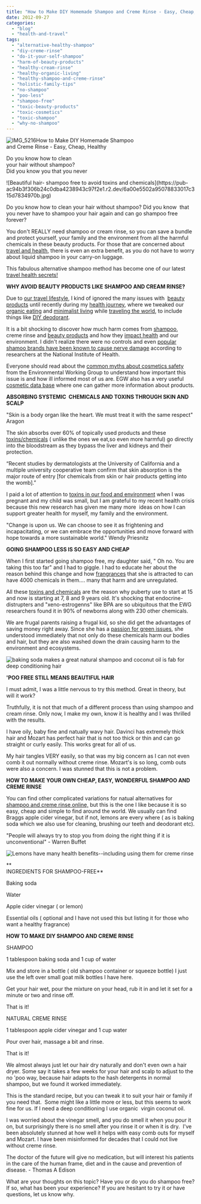 ```yaml
---
title: "How to Make DIY Homemade Shampoo and Creme Rinse - Easy, Cheap, Healthy"
date: 2012-09-27
categories: 
  - "blog"
  - "health-and-travel"
tags: 
  - "alternative-healthy-shampoo"
  - "diy-creme-rinse"
  - "do-it-your-self-shampoo"
  - "harm-of-beauty-products"
  - "healthy-cream-rinse"
  - "healthy-organic-living"
  - "healthy-shampoo-and-creme-rinse"
  - "holistic-family-tips"
  - "no-shampoo"
  - "poo-less"
  - "shampoo-free"
  - "toxic-beauty-products"
  - "toxic-cosmetics"
  - "toxic-shampoo"
  - "why-no-shampoo"
---
```


![IMG_5216](https://pub-ac94b3f306b24c0dba4238943c97f2e1.r2.dev/6a00e5502a950788330177443b0842970d.jpg)How to Make DIY Homemade Shampoo  
and Creme Rinse - Easy, Cheap, Healthy  
  
Do you know how to clean  
your hair without shampoo?  
Did you know you that you never

<!--more--> ![Beautiful hair- shampoo free to avoid toxins and chemicals](https://pub-ac94b3f306b24c0dba4238943c97f2e1.r2.dev/6a00e5502a95078833017c315d7834970b.jpg)

Do you know how to clean your hair without shampoo? Did you know  that you never have to shampoo your hair again and can go shampoo free forever?  
  
You don't REALLY need shampoo or cream rinse, so you can save a bundle and protect yourself, your family and the environment from all the harmful chemicals in these beauty products. For those that are concerned about [travel and health](http://soultravelers3new.local/2012/06/healthy-food-and-travel.html "travel and health"), there is even an extra benefit, as you do not have to worry about liquid shampoo in your carry-on luggage.  
  
This fabulous alternative shampoo method has become one of our latest [travel health secrets!](http://soultravelers3new.local/2011/09/travel-health-secrets-for-long-term-digital-nomads.html "travel health secrets")  
  
**WHY AVOID BEAUTY PRODUCTS LIKE SHAMPOO AND CREAM RINSE?**  
  
Due to [our travel lifestyle](http://soultravelers3new.local/2011/07/what-our-nomadic-travel-lifestyle-looks-like-family-fun.html "our travel lifestyle"), I kind of ignored the many issues with  [beauty products](http://www.discoverhealthandwealth.com/toxic-ingredients.html "toxic shampoo ingredients") until recently during my [health journey](http://soultravelers3new.local/health-and-travel/ "health journey links for better health"), where we tweaked our [organic eating](http://soultravelers3new.local/2012/04/health-organic-raw-foods-and-travel.html "organic eating raw food") and [minimalist living](http://soultravelers3new.local/2011/08/minimalist-living-family-travel-lifestyle-books.html "minimalist living and travel") while [traveling the world](http://soultravelers3new.local/2012/01/amazing-family-world-tour.html "traveling the world as a family RTW"), to include things like [DIY deodorant](http://soultravelers3new.local/2012/09/how-to-make-diy-homemade-deodorant-easy-cheap-healthy.html "DIY deodorant").  
  
It is a bit shocking to discover how much harm comes from [shampoo](http://www.livestrong.com/article/160204-harmful-chemicals-in-shampoos/ "toxic shampoo"), creme rinse and [beauty products](http://www.naturalcosmeticnews.com/toxic-products/list-of-15-toxic-chemicals-to-avoid-in-personal-care-products/ "toxins in beauty products ") and how they [impact health](http://www.huffingtonpost.com/2010/07/22/toxic-chemicals-in-beauty_n_639418.html#s111546&title=Phthalates_and_bisphenol "toxic chemicals in beauty products harms health") and our environment. I didn't realize there were no controls and even [popular shamoo brands have been known to cause nerve damage](http://www.naturalnews.com/003210_personal_care_products_shampoos.html "shampoo causes nerve damage") according to researchers at the National Institute of Health.  
  
Everyone should read about the [common myths about cosmetics safety](http://www.ewg.org/skindeep/myths-on-cosmetics-safety/ "myths about cosmetic safety") from the Environmental Working Group to understand how important this issue is and how ill informed most of us are. EGW also has a very useful [cosmetic data base](http://www.ewg.org/skindeep/ "cosmetic data base skin deep ") where one can gather more information about products.  
  
**ABSORBING SYSTEMIC  CHEMICALS AND TOXINS THROUGH SKIN AND SCALP**  
  
"Skin is a body organ like the heart. We must treat it with the same respect" Aragon  
  
The skin absorbs over 60% of topically used products and these [toxins/chemicals](http://cincovidas.com/toxic-alert-skin-can-absorb-what-we-apply-to-it%E2%80%94including-cosmetic-chemicals/ "toxins and chemicals in beauty products absorbed by skin") ( unlike the ones we eat,so even more harmful) go directly into the bloodstream as they bypass the liver and kidneys and their protection.  
  
“Recent studies by dermatologists at the University of California and a multiple university cooperative team confirm that skin absorption is the major route of entry \[for chemicals from skin or hair products getting into the womb\].”  
  
I paid a lot of attention to [toxins in our food and environment](http://www.amazon.com/Poisoned-Profit-Chronically-Ill-With-information/dp/1603582568/ref=pd_sim_b_33 "toxins in our food and environment") when I was pregnant and my child was small, but I am grateful to my recent health crisis because this new research has given me many more  ideas on how I can support greater health for myself, my family and the environment.  
  
"Change is upon us. We can choose to see it as frightening and incapacitating, or we can embrace the opportunities and move forward with hope towards a more sustainable world." Wendy Priesnitz  
  
  
**GOING SHAMPOO LESS IS SO EASY AND CHEAP**  
  
When I first started going shampoo free, my daughter said, " Oh no. You are taking this too far" and I had to giggle. I had to educate her about the reason behind this change and how [frangrances](http://safecosmetics.org/article.php?id=644 "toxins in fragrances") that she is attracted to can have 4000 chemicals in them.... many that harm and are unregulated.  
  
All these [toxins and chemicals](http://articles.mercola.com/sites/articles/archive/2012/04/16/early-precocious-puberty.aspx "toxins affect early puberty") are the reason why puberty use to start at 15 and now is starting at 7, 8 and 9 years old. It's shocking that endocrine-distrupters and "xeno-estrogenns" like BPA are so ubiquitous that the EWG researchers found it in 90% of newborns along with 230 other chemicals.  
  
We are frugal parents raising a frugal kid, so she did get the advantages of saving money right away. Since she has a [passion for green issues](http://soultravelers3new.local/2012/04/environmental-education-world-school-kid.html "kid with passion for green environmental issues"), she understood immediately that not only do these chemicals harm our bodies and hair, but they are also washed down the drain causing harm to the environment and ecosystems.  
  
![baking soda makes a great natural shampoo and coconut oil is fab for deep conditioning hair ](https://pub-ac94b3f306b24c0dba4238943c97f2e1.r2.dev/6a00e5502a95078833017c322a8e47970b.jpg)  
  
  
**'POO FREE STILL MEANS BEAUTIFUL HAIR**  
  
I must admit, I was a little nervous to try this method. Great in theory, but will it work?  
  
Truthfully, it is not that much of a different process than using shampoo and cream rinse. Only now, I make my own, know it is healthy and I was thrilled with the results.  
  
I have oily, baby fine and natually wavy hair. Davinci has extremely thick hair and Mozart has perfect hair that is not too thick or thin and can go straight or curly easily. This works great for all of us.  
  
My hair tangles VERY easily, so that was my big concern as I can not even comb it out normally without creme rinse. Mozart's is so long, comb outs were also a concern. I was stunned that this is not a problem.  
  
  
**HOW TO MAKE YOUR OWN CHEAP, EASY, WONDERFUL SHAMPOO AND CREME RINSE**  
  
You can find other complicated variations for natual alternatives for [shampoo and creme rinse online,](http://www.onegoodthingbyjillee.com/2012/03/homemade-coconut-milk-shampoo.html "shampoo natural diy") but this is the one I like because it is so easy, cheap and simple to find around the world. We usually can find Braggs apple cider vinegar, but if not, lemons are every where ( as is baking soda which we also use for cleaning, brushing our teeth and deodorant etc).  
  
"People will always try to stop you from doing the right thing if it is unconventional" - Warren Buffet  
  
[](https://pub-ac94b3f306b24c0dba4238943c97f2e1.r2.dev/6a00e5502a95078833017d3c5a3402970c-1024x768-1.jpg)![Lemons have many health benefits--including using them for creme rinse](https://pub-ac94b3f306b24c0dba4238943c97f2e1.r2.dev/6a00e5502a95078833017d3c5a3402970c-1024x768-1.jpg)  
  
  
**  
INGREDIENTS FOR SHAMPOO-FREE**  
  
Baking soda  
  
Water  
  
Apple cider vinegar ( or lemon)  
  
Essential oils ( optional and I have not used this but listing it for those who want a healthy fragrance)  
  
**HOW TO MAKE DIY SHAMPOO AND CREME RINSE**  
  
SHAMPOO  
  
1 tablespoon baking soda and 1 cup of water  
  
Mix and store in a bottle ( old shampoo container or squeeze bottle) I just use the left over small goat milk bottles I have here.  
  
Get your hair wet, pour the mixture on your head, rub it in and let it set for a minute or two and rinse off.  
  
That is it!  
  
NATURAL CREME RINSE  
  
1 tablespoon apple cider vinegar and 1 cup water  
  
Pour over hair, massage a bit and rinse.  
  
That is it!  
  
We almost always just let our hair dry naturally and don't even own a hair dryer. Some say it takes a few weeks for your hair and scalp to adjust to the no 'poo way, because hair adapts to the hash detergents in normal shampoo, but we found it worked immediately.  
  
This is the standard recipe, but you can tweak it to suit your hair or family if you need that.  Some might like a little more or less, but this seems to work fine for us. If I need a deep conditioning I use organic  virgin coconut oil.  
  
I was worried about the vinegar smell, and you do smell it when you pour it on, but surprisingly there is no smell after you rinse it or when it is dry.  I've been absolutely stunned at how well it helps with easy comb outs for myself and Mozart. I have been misinformed for decades that I could not live without creme rinse.  
  
The doctor of the future will give no medication, but will interest his patients in the care of the human frame, diet and in the cause and prevention of disease. - Thomas A Edison  
  
  
What are your thoughts on this topic? Have you or do you do shampoo free? If so, what has been your experience? If you are hesitant to try it or have questions, let us know why.
